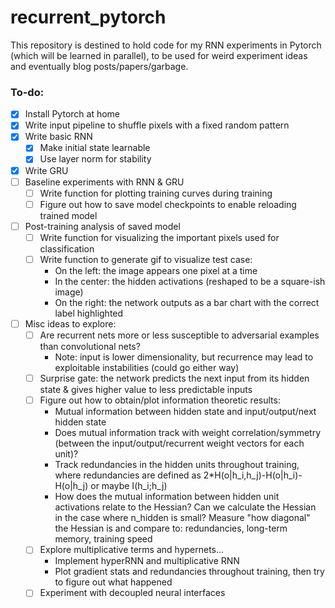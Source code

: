 # recurrent_pytorch
This repository is destined to hold code for my RNN experiments in Pytorch (which will be learned in parallel), to be used for weird experiment ideas and eventually blog posts/papers/garbage.

### To-do:
- [X] Install Pytorch at home
- [X] Write input pipeline to shuffle pixels with a fixed random pattern
- [X] Write basic RNN
  - [X] Make initial state learnable
  - [X] Use layer norm for stability
- [X] Write GRU
- [ ] Baseline experiments with RNN & GRU
  - [ ] Write function for plotting training curves during training
  - [ ] Figure out how to save model checkpoints to enable reloading trained model
- [ ] Post-training analysis of saved model
  - [ ] Write function for visualizing the important pixels used for classification
  - [ ] Write function to generate gif to visualize test case:
    * On the left: the image appears one pixel at a time
    * In the center: the hidden activations (reshaped to be a square-ish image)
    * On the right: the network outputs as a bar chart with the correct label highlighted
- [ ] Misc ideas to explore:
  - [ ] Are recurrent nets more or less susceptible to adversarial examples than convolutional nets?
    * Note: input is lower dimensionality, but recurrence may lead to exploitable instabilities (could go either way)
  - [ ] Surprise gate: the network predicts the next input from its hidden state & gives higher value to less predictable inputs
  - [ ] Figure out how to obtain/plot information theoretic results:
    * Mutual information between hidden state and input/output/next hidden state
    * Does mutual information track with weight correlation/symmetry (between the input/output/recurrent weight vectors for each unit)?
    * Track redundancies in the hidden units throughout training, where redundancies are defined as 2*H(o|h_i,h_j)-H(o|h_i)-H(o|h_j) or maybe I(h_i;h_j)
    * How does the mutual information between hidden unit activations relate to the Hessian? Can we calculate the Hessian in the case where n_hidden is small? Measure "how diagonal" the Hessian is and compare to: redundancies, long-term memory, training speed
  - [ ] Explore multiplicative terms and hypernets...
    * Implement hyperRNN and multiplicative RNN
    * Plot gradient stats and redundancies throughout training, then try to figure out what happened
  - [ ] Experiment with decoupled neural interfaces
